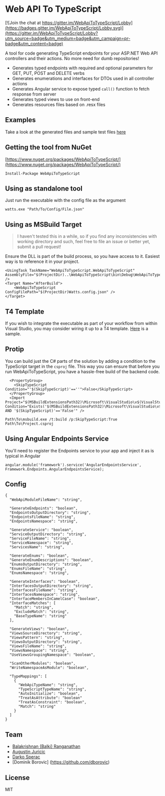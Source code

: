 # Web API To TypeScript

[![Join the chat at https://gitter.im/WebApiToTypeScript/Lobby](https://badges.gitter.im/WebApiToTypeScript/Lobby.svg)](https://gitter.im/WebApiToTypeScript/Lobby?utm_source=badge&utm_medium=badge&utm_campaign=pr-badge&utm_content=badge)

A tool for code generating TypeScript endpoints for your ASP.NET Web API controllers and their actions. No more need for dumb repositories!
* Generates typed endpoints with required and optional parameters for GET, PUT, POST and DELETE verbs
* Generates enumerations and interfaces for DTOs used in all controller actions
* Generates Angular service to expose typed `call()` function to fetch response from server
* Generates typed views to use on front-end
* Generates resources files based on .resx files

## Examples
Take a look at the generated files and sample test files [here](https://github.com/greymind/WebApiToTypeScript/tree/master/src/WebApiTestApplication/Scripts)

## Getting the tool from NuGet
[https://www.nuget.org/packages/WebApiToTypeScript/](https://www.nuget.org/packages/WebApiToTypeScript/)
```
Install-Package WebApiToTypeScript
```

## Using as standalone tool
Just run the executable with the config file as the argument
```
watts.exe "Path/To/Config/File.json"
```

## Using as MSBuild Target
> I haven't tested this in a while, so if you find any inconsistencies with working directory and such, feel free to file an issue or better yet, submit a pull request!

Ensure the DLL is part of the build process, so you have access to it. Easiest way is to reference it in your project.
```
<UsingTask TaskName="WebApiToTypeScript.WebApiToTypeScript" AssemblyFile="$(ProjectDir)..\WebApiToTypeScript\bin\Debug\WebApiToTypeScript.dll" />
<Target Name="AfterBuild">
    <WebApiToTypeScript ConfigFilePath="$(ProjectDir)Watts.config.json" />
</Target>
```

## T4 Template
If you wish to integrate the executable as part of your workflow from within Visual Studio, you may consider wiring it up to a T4 template. [Here](https://github.com/greymind/WebApiToTypeScript/tree/master/src/WebApiTestApplication/Scripts/Watts.tt) is a sample.

## Protip
You can build just the C# parts of the solution by adding a condition to the TypeScript target in the `csproj` file. This way you can ensure that before you run WebApiToTypeScript, you have a hassle-free build of the backend code.
```
  <PropertyGroup>
    <SkipTypeScript Condition="'$(SkipTypeScript)'==''">False</SkipTypeScript>
  </PropertyGroup>
  <Import Project="$(MSBuildExtensionsPath32)\Microsoft\VisualStudio\v$(VisualStudioVersion)\TypeScript\Microsoft.TypeScript.targets" Condition="Exists('$(MSBuildExtensionsPath32)\Microsoft\VisualStudio\v$(VisualStudioVersion)\TypeScript\Microsoft.TypeScript.targets') AND '$(SkipTypeScript)'=='False'" />
```
```
Path\To\msbuild.exe /t:build /p:SkipTypeScript:True Path\To\Project.csproj
```

## Using Angular Endpoints Service
You'll need to register the Endpoints service to your app and inject it as is typical in Angular
```
angular.module('framework').service('AngularEndpointsService', Framework.Endpoints.AngularEndpointsService);
```

## Config
```
{
  "WebApiModuleFileName": "string",
  
  "GenerateEndpoints": "boolean",  
  "EndpointsOutputDirectory": "string",
  "EndpointsFileName": "string",
  "EndpointsNamespace": "string",

  "GenerateService": "boolean",
  "ServiceOutputDirectory": "string",
  "ServiceFileName": "string",
  "ServiceNamespace": "string",
  "ServicesName": "string",

  "GenerateEnums": "boolean",
  "GenerateEnumDescriptions": "boolean",
  "EnumsOutputDirectory": "string",
  "EnumsFileName": "string",
  "EnumsNamespace": "string",

  "GenerateInterfaces": "boolean",
  "InterfacesOutputDirectory": "string",
  "InterfacesFileName": "string",
  "InterfacesNamespace": "string",
  "InterfaceMembersInCamelCase": "boolean",
  "InterfaceMatches": [
    "Match": "string",
    "ExcludeMatch": "string",
    "BaseTypeName": "string"
  ],

  "GenerateViews": "boolean",
  "ViewsSourceDirectory": "string",
  "ViewsPattern": "string",
  "ViewsOutputDirectory": "string",
  "ViewsFileName": "string",
  "ViewsNamespace": "string",
  "UseViewsGroupingNamespace": "boolean",

  "ScanOtherModules": "boolean",
  "WriteNamespaceAsModule": "boolean",

  "TypeMappings": [
    {
      "WebApiTypeName": "string",
      "TypeScriptTypeName": "string",
      "AutoInitialize": "boolean",
      "TreatAsAttribute": "boolean"
      "TreatAsConstraint": "boolean",
      "Match": "string"
    }
  ]
}
```

## Team
* [Balakrishnan (Balki) Ranganathan](https://github.com/greymind)
* [Augustin Juricic](https://github.com/omittones)
* [Darko Sperac](https://github.com/dsperac)
* [Dominik Borovic] (https://github.com/dborovic)

## License
MIT